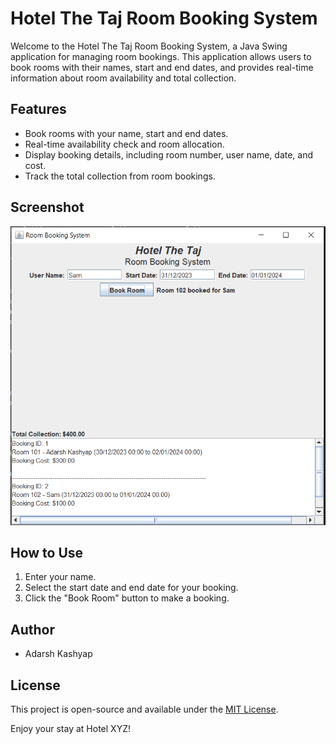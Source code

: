 # Hotel The Taj Room Booking System

Welcome to the Hotel The Taj Room Booking System, a Java Swing application for managing room bookings. This application allows users to book rooms with their names, start and end dates, and provides real-time information about room availability and total collection.

## Features

- Book rooms with your name, start and end dates.
- Real-time availability check and room allocation.
- Display booking details, including room number, user name, date, and cost.
- Track the total collection from room bookings.

## Screenshot

![Dashboard](snapshot/Dashboard.PNG)

## How to Use

1. Enter your name.
2. Select the start date and end date for your booking.
3. Click the "Book Room" button to make a booking.

## Author

- Adarsh Kashyap

## License

This project is open-source and available under the [MIT License](LICENSE).

Enjoy your stay at Hotel XYZ!

